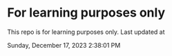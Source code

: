 # For learning purposes only
This repo is for learning purposes only.
Last updated at

Sunday, December 17, 2023 2:38:01 PM

